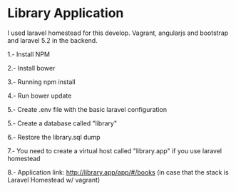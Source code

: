 # Library Application

I used laravel homestead for this develop. Vagrant, angularjs and bootstrap and laravel 5.2 in the backend. 

1.- Install NPM

2.- Install bower 

3.- Running npm install

4.- Run bower update

5.- Create .env file with the basic laravel configuration 

5.- Create a database called "library"

6.- Restore the library.sql dump

7.- You need to create a virtual host called "library.app" if you use laravel homestead

8.- Application link: http://library.app/app/#/books (in case that the stack is Laravel Homestead w/ vagrant)


